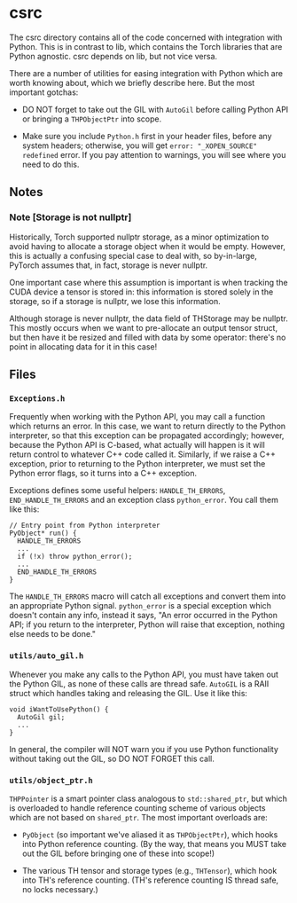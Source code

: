 # csrc

The csrc directory contains all of the code concerned with integration
with Python.  This is in contrast to lib, which contains the Torch
libraries that are Python agnostic.  csrc depends on lib, but not vice
versa.

There are a number of utilities for easing integration with Python which
are worth knowing about, which we briefly describe here.  But the most
important gotchas:

* DO NOT forget to take out the GIL with `AutoGil` before calling Python
  API or bringing a `THPObjectPtr` into scope.

* Make sure you include `Python.h` first in your header files, before
  any system headers; otherwise, you will get `error: "_XOPEN_SOURCE" redefined`
  error.  If you pay attention to warnings, you will see where you need to
  do this.

## Notes

### Note [Storage is not nullptr]

Historically, Torch supported nullptr storage, as a minor optimization to
avoid having to allocate a storage object when it would be empty.
However, this is actually a confusing special case to deal with, so
by-in-large, PyTorch assumes that, in fact, storage is never nullptr.

One important case where this assumption is important is when tracking
the CUDA device a tensor is stored in: this information is stored
solely in the storage, so if a storage is nullptr, we lose this information.

Although storage is never nullptr, the data field of THStorage may be nullptr.  This
mostly occurs when we want to pre-allocate an output tensor struct, but then
have it be resized and filled with data by some operator: there's no point in
allocating data for it in this case!

## Files

### `Exceptions.h`

Frequently when working with the Python API, you may call a function
which returns an error.  In this case, we want to return directly to the
Python interpreter, so that this exception can be propagated
accordingly; however, because the Python API is C-based, what actually
will happen is it will return control to whatever C++ code called it.
Similarly, if we raise a C++ exception, prior to returning to the Python
interpreter, we must set the Python error flags, so it turns into a C++
exception.

Exceptions defines some useful helpers: `HANDLE_TH_ERRORS`, `END_HANDLE_TH_ERRORS`
and an exception class `python_error`.  You call them like this:

```
// Entry point from Python interpreter
PyObject* run() {
  HANDLE_TH_ERRORS
  ...
  if (!x) throw python_error();
  ...
  END_HANDLE_TH_ERRORS
}
```

The `HANDLE_TH_ERRORS` macro will catch all exceptions and convert them
into an appropriate Python signal.  `python_error` is a special
exception which doesn't contain any info, instead it says, "An error
occurred in the Python API; if you return to the interpreter, Python
will raise that exception, nothing else needs to be done."

### `utils/auto_gil.h`

Whenever you make any calls to the Python API, you must have taken out
the Python GIL, as none of these calls are thread safe.  `AutoGIL` is
a RAII struct which handles taking and releasing the GIL.  Use it like
this:

```
void iWantToUsePython() {
  AutoGil gil;
  ...
}
```

In general, the compiler will NOT warn you if you use Python
functionality without taking out the GIL, so DO NOT FORGET this call.

### `utils/object_ptr.h`

`THPPointer` is a smart pointer class analogous to `std::shared_ptr`,
but which is overloaded to handle reference counting scheme of various
objects which are not based on `shared_ptr`.  The most important overloads are:

* `PyObject` (so important we've aliased it as `THPObjectPtr`), which
  hooks into Python reference counting.  (By the way, that means you
  MUST take out the GIL before bringing one of these into scope!)

* The various TH tensor and storage types (e.g., `THTensor`), which
  hook into TH's reference counting.  (TH's reference counting
  IS thread safe, no locks necessary.)
